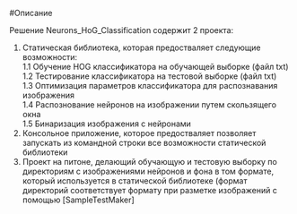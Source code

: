 #Описание

Решение Neurons_HoG_Classification содержит 2 проекта:  
1. Статическая библиотека, которая предостваляет следующие возможности:  
  1.1 Обучение HOG классификатора на обучающей выборке (файл txt)  
  1.2 Тестирование классификатора на тестовой выборке (файл txt)  
  1.3 Оптимизация параметров классификатора для распознавания изображения  
  1.4 Распознование нейронов на изображении путем скользящего окна  
  1.5 Бинаризация изображения с нейронами  
2. Консольное приложение, которое предостваляет позволяет запускать из командной строки все возможности статической библиотеки  
3. Проект на питоне, делающий обучающую и тестовую выборку по директориям с изображениями нейронов и фона в том формате, который используется в статической библиотеке (формат директорий соответствует формату при разметке изображений с помощью [SampleTestMaker]
